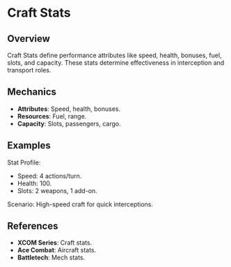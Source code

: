 # Craft Stats

## Overview
Craft Stats define performance attributes like speed, health, bonuses, fuel, slots, and capacity. These stats determine effectiveness in interception and transport roles.

## Mechanics
- **Attributes**: Speed, health, bonuses.
- **Resources**: Fuel, range.
- **Capacity**: Slots, passengers, cargo.

## Examples

Stat Profile:
- Speed: 4 actions/turn.
- Health: 100.
- Slots: 2 weapons, 1 add-on.

Scenario: High-speed craft for quick interceptions.

## References
- **XCOM Series**: Craft stats.
- **Ace Combat**: Aircraft stats.
- **Battletech**: Mech stats.